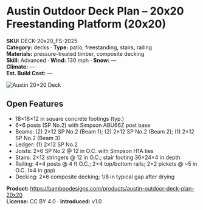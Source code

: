 # Austin Outdoor Deck Plan – 20x20 Freestanding Platform (20x20)
**SKU:** DECK-20x20_FS-2025  
**Category:** decks · **Type:** patio, freestanding, stairs, railing  
**Materials:** pressure-treated timber, composite decking  
**Skill:** Advanced · **Wind:** 130 mph · **Snow:** —  
**Climate:** —  
**Est. Build Cost:** —

![Austin 20×20 Deck](https://i.etsystatic.com/59867749/r/il/9278f0/7136643299/il_fullxfull.7136643299_tpe2.jpg)

## Open Features
- 18×18×12 in square concrete footings (typ.)  
- 6×6 posts (SP No.2) with Simpson ABU66Z post base  
- Beams: (2) 2×12 SP No.2 (Beam 1); (2) 2×12 SP No.2 (Beam 2); (1) 2×12 SP No.2 (Beam 3)  
- Ledger: (1) 2×12 SP No.2  
- Joists: 2×6 SP No.2 @ 12 in O.C. with Simpson H1A ties  
- Stairs: 2×12 stringers @ 12 in O.C.; stair footing 36×24×4 in depth  
- Railing: 4×4 posts @ 4 ft O.C.; 2×4 top/bottom rails; 2×2 pickets @ ~5 in O.C. (≤4 in gap)  
- Decking: 2×6 composite decking; 1/8 in typical gap after drying

**Product:** https://bamboodesigns.com/products/austin-outdoor-deck-plan-20x20  
**License:** CC BY 4.0 · **Introduced:** v1.0
